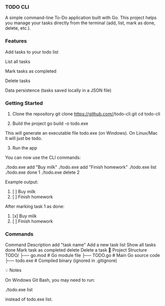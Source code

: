 ### TODO CLI

A simple command-line To-Do application built with Go.
This project helps you manage your tasks directly from the terminal (add, list, mark as done, delete, etc.).

### Features

Add tasks to your todo list

List all tasks

Mark tasks as completed

Delete tasks

Data persistence (tasks saved locally in a JSON file)

### Getting Started
1. Clone the repository
git clone https://github.com/<your-username>/todo-cli.git
cd todo-cli

2. Build the project
go build -o todo.exe


This will generate an executable file todo.exe (on Windows).
On Linux/Mac it will just be todo.

3. Run the app

You can now use the CLI commands:

./todo.exe add "Buy milk"
./todo.exe add "Finish homework"
./todo.exe list
./todo.exe done 1
./todo.exe delete 2


Example output:

1. [ ] Buy milk
2. [ ] Finish homework


After marking task 1 as done:

1. [x] Buy milk
2. [ ] Finish homework

### Commands
Command	Description
add "task name"	Add a new task
list	Show all tasks
done <task-id>	Mark task as completed
delete <task-id>	Delete a task
📂 Project Structure
TODO/
 ├── go.mod       # Go module file
 ├── TODO.go      # Main Go source code
 ├── todo.exe     # Compiled binary (ignored in .gitignore)

💡 Notes

On Windows Git Bash, you may need to run:

./todo.exe list


instead of todo.exe list.
